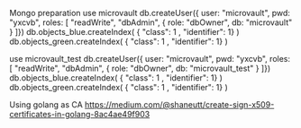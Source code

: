 Mongo preparation
use microvault
db.createUser({ user: "microvault", pwd: "yxcvb", roles: [ "readWrite", "dbAdmin", { role: "dbOwner", db: "microvault" } ]})
db.objects_blue.createIndex( { "class": 1 , "identifier": 1} )
db.objects_green.createIndex( { "class": 1 , "identifier": 1} )

use microvault_test
db.createUser({ user: "microvault", pwd: "yxcvb", roles: [ "readWrite", "dbAdmin", { role: "dbOwner", db: "microvault_test" } ]})
db.objects_blue.createIndex( { "class": 1 , "identifier": 1} )
db.objects_green.createIndex( { "class": 1 , "identifier": 1} )

Using golang as CA
https://medium.com/@shaneutt/create-sign-x509-certificates-in-golang-8ac4ae49f903
